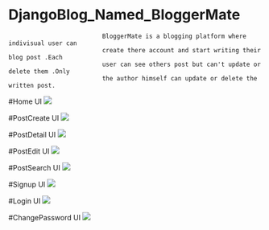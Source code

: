 # DjangoBlog_Named_BloggerMate

                              BloggerMate is a blogging platform where indivisual user can 
                              create there account and start writing their blog post .Each 
                              user can see others post but can't update or delete them .Only
                              the author himself can update or delete the written post.  
#Home UI
![](screenshots/Home.png)

#PostCreate UI
![](screenshots/createpost.png)

#PostDetail UI
![](screenshots/postdetail.png)

#PostEdit UI
![](screenshots/postedit.png)

#PostSearch UI
![](screenshots/search.png)

#Signup UI
![](screenshots/signup.png)

#Login UI
![](screenshots/profileshow.png)

#ChangePassword UI
![](screenshots/changepassword.png)

